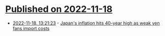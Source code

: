 # [Published on 2022-11-18](index.md)

* [2022-11-18, 13:21:23](https://news.ycombinator.com/item?id=33654176) - [Japan's inflation hits 40-year high as weak yen fans import costs](https://asia.nikkei.com/Economy/Inflation/Japan-s-inflation-hits-40-year-high-as-weak-yen-fans-import-costs)
